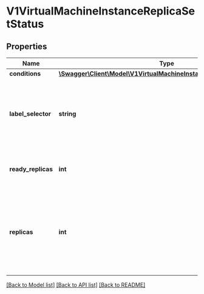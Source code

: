 # V1VirtualMachineInstanceReplicaSetStatus

## Properties
Name | Type | Description | Notes
------------ | ------------- | ------------- | -------------
**conditions** | [**\Swagger\Client\Model\V1VirtualMachineInstanceReplicaSetCondition[]**](V1VirtualMachineInstanceReplicaSetCondition.md) |  | [optional] 
**label_selector** | **string** | Canonical form of the label selector for HPA which consumes it through the scale subresource. | [optional] 
**ready_replicas** | **int** | The number of ready replicas for this replica set. | [optional] 
**replicas** | **int** | Total number of non-terminated pods targeted by this deployment (their labels match the selector). | [optional] 

[[Back to Model list]](../README.md#documentation-for-models) [[Back to API list]](../README.md#documentation-for-api-endpoints) [[Back to README]](../README.md)


